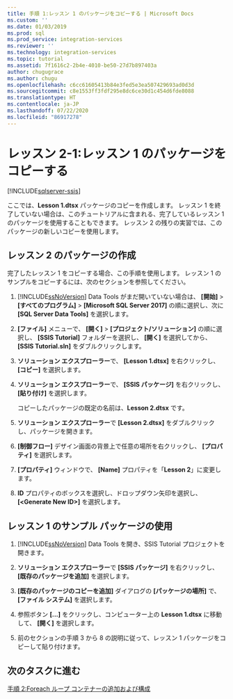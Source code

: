 ```yaml
---
title: 手順 1:レッスン 1 のパッケージをコピーする | Microsoft Docs
ms.custom: ''
ms.date: 01/03/2019
ms.prod: sql
ms.prod_service: integration-services
ms.reviewer: ''
ms.technology: integration-services
ms.topic: tutorial
ms.assetid: 7f1616c2-2b4e-4010-be50-27d7b897403a
author: chugugrace
ms.author: chugu
ms.openlocfilehash: c6cc61605413b84e3fed5e3ea507429693ad0d3d
ms.sourcegitcommit: c8e1553ff3fdf295e8dc6ce30d1c454d6fde8088
ms.translationtype: HT
ms.contentlocale: ja-JP
ms.lasthandoff: 07/22/2020
ms.locfileid: "86917278"
---
```

# <a name="lesson-2-1-copy-the-lesson-1-package"></a>レッスン 2-1:レッスン 1 のパッケージをコピーする

[!INCLUDE[sqlserver-ssis](../includes/applies-to-version/sqlserver-ssis.md)]



ここでは、**Lesson 1.dtsx** パッケージのコピーを作成します。 レッスン 1 を終了していない場合は、このチュートリアルに含まれる、完了しているレッスン 1 のパッケージを使用することもできます。 レッスン 2 の残りの実習では、このパッケージの新しいコピーを使用します。  
  
## <a name="create-the-lesson-2-package"></a>レッスン 2 のパッケージの作成  

完了したレッスン 1 をコピーする場合、この手順を使用します。  レッスン 1 のサンプルをコピーするには、次のセクションを参照してください。
  
1.  [!INCLUDE[ssNoVersion](../includes/ssnoversion-md.md)] Data Tools がまだ開いていない場合は、 **[開始]**  >  **[すべてのプログラム]**  >  **[Microsoft SQL Server 2017]** の順に選択し、次に **[SQL Server Data Tools]** を選択します。  
  
2.  **[ファイル]** メニューで、 **[開く]**  >  **[プロジェクト/ソリューション]** の順に選択し、 **[SSIS Tutorial]** フォルダーを選択し、 **[開く]** を選択してから、 **[SSIS Tutorial.sln]** をダブルクリックします。  
  
3.  **ソリューション エクスプローラー**で、 **[Lesson 1.dtsx]** を右クリックし、 **[コピー]** を選択します。  
  
4.  **ソリューション エクスプローラー**で、 **[SSIS パッケージ]** を右クリックし、 **[貼り付け]** を選択します。  
  
    コピーしたパッケージの既定の名前は、**Lesson 2.dtsx** です。  
  
5.  **ソリューション エクスプローラー**で **[Lesson 2.dtsx]** をダブルクリックし、パッケージを開きます。  
  
6.  **[制御フロー]** デザイン画面の背景上で任意の場所を右クリックし、 **[プロパティ]** を選択します。  
  
7.  **[プロパティ]** ウィンドウで、 **[Name]** プロパティを「**Lesson 2**」に変更します。  
  
8.  **ID** プロパティのボックスを選択し、ドロップダウン矢印を選択し、 **[\<Generate New ID>]** を選択します。  
  
## <a name="use-the-sample-lesson-1-package"></a>レッスン 1 のサンプル パッケージの使用  
  
1.  [!INCLUDE[ssNoVersion](../includes/ssnoversion-md.md)] Data Tools を開き、SSIS Tutorial プロジェクトを開きます。  
  
2.  **ソリューション エクスプローラー**で **[SSIS パッケージ]** を右クリックし、 **[既存のパッケージを追加]** を選択します。  
  
3.  **[既存のパッケージのコピーを追加]** ダイアログの **[パッケージの場所]** で、 **[ファイル システム]** を選択します。  
  
4.  参照ボタン **[...]** をクリックし、コンピューター上の **Lesson 1.dtsx** に移動して、 **[開く]** を選択します。  
  
5.  前のセクションの手順 3 から 8 の説明に従って、レッスン 1 パッケージをコピーして貼り付けます。  
  
## <a name="go-to-next-task"></a>次のタスクに進む

[手順 2:Foreach ループ コンテナーの追加および構成](../integration-services/lesson-2-2-adding-and-configuring-the-foreach-loop-container.md)  
  
